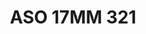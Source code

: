 ---
title: ASO 17MM 321
date: 
draft: false

# descripcion
description : Anillo de plata 925.

materials: Plata 1036

color: 

dimensions: 17mm diámetro

code: 05-23-1710

type: "Anillos"

categories: []

price: $8.710,00

price_eftvo: $7.400,00

# Images
# first image will be shown in the product page
images:
  # - image: "images/path_to_image"
  # La ubicacion de las imagenes es imagenes/Anillos/Anillos.Solo Plata/05-23-1710-aso-17mm-321
  - image: "./images/anillos/solo_plata/05-23-1710-aso-17mm-321.jpg"
---